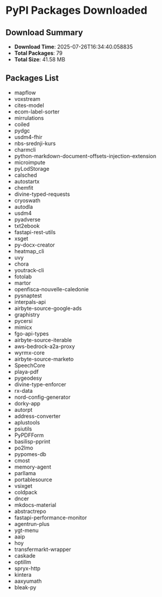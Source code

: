 # PyPI Packages Downloaded

## Download Summary
- **Download Time**: 2025-07-26T16:34:40.058835
- **Total Packages**: 79
- **Total Size**: 41.58 MB

## Packages List
- mapflow
- voxstream
- cites-model
- ecom-label-sorter
- mirrulations
- coiled
- pydgc
- usdm4-fhir
- nbs-srednji-kurs
- charmcli
- python-markdown-document-offsets-injection-extension
- microimpute
- pyLodStorage
- calsched
- autostartx
- chemfit
- divine-typed-requests
- cryoswath
- autodla
- usdm4
- pyadverse
- txt2ebook
- fastapi-rest-utils
- xsget
- py-docx-creator
- heatmap_cli
- uvy
- chora
- youtrack-cli
- fotolab
- martor
- openfisca-nouvelle-caledonie
- pysnaptest
- interpals-api
- airbyte-source-google-ads
- graphistry
- pycersi
- mimicx
- fgo-api-types
- airbyte-source-iterable
- aws-bedrock-a2a-proxy
- wyrmx-core
- airbyte-source-marketo
- SpeechCore
- playa-pdf
- pygeodesy
- divine-type-enforcer
- rx-data
- nord-config-generator
- dorky-app
- autorpt
- address-converter
- aplustools
- psiutils
- PyPDFForm
- basilisp-pprint
- po2lmo
- pypomes-db
- cmost
- memory-agent
- parllama
- portablesource
- vsixget
- coldpack
- dncer
- mkdocs-material
- abstractrepo
- fastapi-performance-monitor
- agentrun-plus
- ygt-menu
- aaip
- hoy
- transfermarkt-wrapper
- caskade
- optillm
- spryx-http
- kintera
- aaxyumath
- bleak-py
